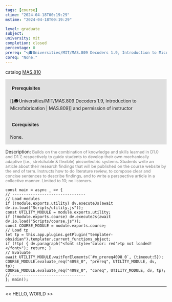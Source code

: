 ```yaml
---
tags: [course]
ctime: "2024-04-18T00:19:29"
mstime: "2024-04-18T00:19:29"

level: graduate
subject: 
university: mit
completion: closed
percentage: 0
prereq: "<🎓Universities/MIT/MAS.809 Decoders 1.9, Introduction to Microfabrication> and permission of instructor"
coreq: "None."
---
```


catalog [MAS.810](http://student.mit.edu/catalog/mMASa.html#MAS.810)

<span style="display: block; padding: 15px; background-color: rgb(100, 100, 100, 0.2);"><font id="m_prereq4098_0" style="display: block; font-family: Arial, sans-serif; font-weight: bold; padding: 5px">Prerequisites</font><br><span id="prereq4098_0">[[🎓Universities/MIT/MAS.809 Decoders 1.9, Introduction to Microfabrication | MAS.809]] and permission of instructor</span></span>
<span style="display: block; padding: 15px; background-color: rgb(100, 100, 100, 0.2);"><font id="m_coreq4098_0" style="display: block; font-family: Arial, sans-serif; font-weight: bold; padding: 5px">Corequisites</font><br><span id="coreq4098_0">None.</span></span>

<font style="">Description:</font>
<font style="color: grey; font-size: 0.8rem;">Builds on the combination of knowledge and skills learned in D1.0 and D1.7, respectively to guide students to develop their own mechanically adaptive (i.e., stretchable &amp; flexible) piezoelectric systems. Students write an article about their research findings that will be published on the course website by the end of term. Instructs how to do literature review, to compose clear and concise sentences to describe findings, and to write a perspective article in a collective manner. Limited to 10; no listeners.</font>

```dataviewjs
const main = async _ => {
// --------------------------------
// Load modules
if (!module.exports.utility) dv.executeJs(await dv.io.load("Scripts/utility.js"));
const UTILITY_MODULE = module.exports.utility;
if (!module.exports.course) dv.executeJs(await dv.io.load("Scripts/course.js"));
const COURSE_MODULE = module.exports.course;
// Load tp
let tp = this.app.plugins.getPlugin("templater-obsidian").templater.current_functions_object;
if (!tp) { dv.paragraph("<font style='color: red'>tp not loaded!</font>"); return; }
// Evaluate
await UTILITY_MODULE.waitForElements(`#m_prereq4098_0`, {timeout:5});
COURSE_MODULE.evaluate_req("4098_0", "prereq", UTILITY_MODULE, dv, tp);
COURSE_MODULE.evaluate_req("4098_0", "coreq", UTILITY_MODULE, dv, tp);
// --------------------------------
}; main();
```

---

<< HELLO, WORLD >>
